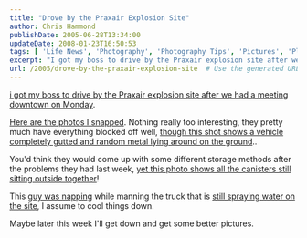 ```yaml
---
title: "Drove by the Praxair Explosion Site"
author: Chris Hammond
publishDate: 2005-06-28T13:34:00
updateDate: 2008-01-23T16:50:53
tags: [ 'Life News', 'Photography', 'Photography Tips', 'Pictures', 'Places to See', 'SEO', 'Technology' ]
excerpt: "I got my boss to drive by the Praxair explosion site after we had a meeting downtown on Monday.  Here are the photos I snapped. Nothing really too interesting, they pretty much have everything blocked off well, though this shot shows a vehicle completely gutted and random metal lying around on the ground.. You'd think they would come up with some different storage methods after the problems they had last week, yet this photo shows all the canisters still sitting outside together! This guy was napping while manning the truck that is still spraying water on the site, I assume to cool things down. Maybe later this week I'll get down&nbsp;and get some better..."
url: /2005/drove-by-the-praxair-explosion-site  # Use the generated URL with year
---
```

<P><A href="https://www.chrishammond.com/archive/2005/06/24/1276">i got my boss to drive by the Praxair explosion site after we had a meeting downtown on Monday</A>. </P> <P><A href="https://www.google.com/search?hl=en&amp;q=praxair+explosion&amp;spell=1">Here are the photos I snapped</A>. Nothing really too interesting, they pretty much have everything blocked off well, <A href="https://www.chrishammond.com/gallery/albums/78/6243.aspx">though this shot shows a vehicle completely gutted and random metal lying around on the ground</A>..</P> <P>You'd think they would come up with some different storage methods after the problems they had last week, <A href="https://www.chrishammond.com/gallery/albums/78/6226.aspx">yet this photo shows all the canisters still sitting outside together</A>!</P> <P>This <A href="https://www.chrishammond.com/gallery/albums/78/6235.aspx">guy was napping</A> while manning the truck that is <A href="https://www.chrishammond.com/gallery/albums/78/6236.aspx">still spraying water on the site</A>, I assume to cool things down.</P> <P>Maybe later this week I'll get down&nbsp;and get some better pictures.</P>
